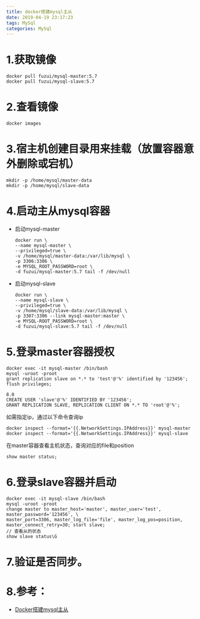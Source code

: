 ```yaml
---
title: docker搭建mysql主从
date: 2019-04-19 23:17:23
tags: MySql
categories: MySql
---
```


# 1.获取镜像

```shell
docker pull fuzui/mysql-master:5.7
docker pull fuzui/mysql-slave:5.7
```



# 2.查看镜像

```shell
docker images
```



# 3.宿主机创建目录用来挂载（放置容器意外删除或宕机）

```shell
mkdir -p /home/mysql/master-data
mkdir -p /home/mysql/slave-data
```



# 4.启动主从mysql容器

* 启动mysql-master

  ```shell
  docker run \
  --name mysql-master \
  --privileged=true \
  -v /home/mysql/master-data:/var/lib/mysql \
  -p 3306:3306 \
  -e MYSQL_ROOT_PASSWORD=root \
  -d fuzui/mysql-master:5.7 tail -f /dev/null
  ```

* 启动mysql-slave

  ```shell
  docker run \
  --name mysql-slave \
  --privileged=true \
  -v /home/mysql/slave-data:/var/lib/mysql \
  -p 3307:3306 --link mysql-master:master \
  -e MYSQL-ROOT_PASSWORD=root \
  -d fuzui/mysql-slave:5.7 tail -f /dev/null
  ```

  

# 5.登录master容器授权

```shell
docker exec -it mysql-master /bin/bash 
mysql -uroot -proot 
grant replication slave on *.* to 'test'@'%' identified by '123456'; 
flush privileges;

8.0
CREATE USER 'slave'@'%' IDENTIFIED BY '123456';
GRANT REPLICATION SLAVE, REPLICATION CLIENT ON *.* TO 'root'@'%';
```

如需指定ip，通过以下命令查询ip

```shell
docker inspect --format='{{.NetworkSettings.IPAddress}}' mysql-master
docker inspect --format='{{.NetworkSettings.IPAddress}}' mysql-slave
```

在master容器查看主机状态，查询对应的file和position

```shell
show master status;
```

# 6.登录slave容器并启动
```shell
docker exec -it mysql-slave /bin/bash 
mysql -uroot -proot 
change master to master_host='master', master_user='test', master_password='123456', \
master_port=3306, master_log_file='file', master_log_pos=position, master_connect_retry=30; start slave; 
// 查看从的状态 
show slave status\G
```



# 7.验证是否同步。



# 8.参考：

* [Docker搭建mysql主从](https://blog.csdn.net/supermao1013/article/details/83065682)